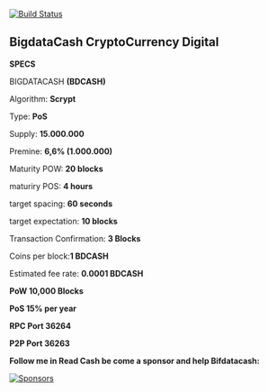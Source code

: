 [![Build Status](https://travis-ci.org/bdcashdev/BigdataCash.svg?branch=master)](https://travis-ci.org/bdcashdev/BigdataCash)

## BigdataCash CryptoCurrency Digital

**SPECS**

BIGDATACASH **(BDCASH)**

Algorithm: **Scrypt**

Type: **PoS**

Supply: **15.000.000**

Premine: **6,6% (1.000.000)**

Maturity POW: **20 blocks**

maturiry POS: **4 hours**

target spacing: **60 seconds**

target expectation: **10 blocks**

Transaction Confirmation: **3 Blocks**

Coins per block:**1 BDCASH**

Estimated fee rate: **0.0001 BDCASH**

**PoW 10,000 Blocks**

**PoS 15% per year**

**RPC Port 36264**

**P2P Port 36263**

**Follow me in Read Cash be come a sponsor and help Bifdatacash:**

[![Sponsors](https://rcimg.net/images/sponsors/svg/DeveloperX.svg)](https://read.cash/become-a-sponsor/DeveloperX)
